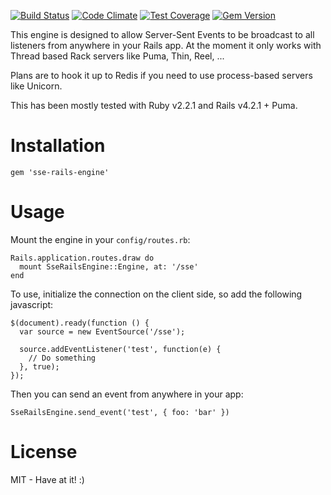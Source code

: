 [![Build Status](https://travis-ci.org/henders/sse-rails-engine.svg?branch=master)](https://travis-ci.org/henders/sse-rails-engine)
[![Code Climate](https://codeclimate.com/github/henders/sse-rails-engine/badges/gpa.svg)](https://codeclimate.com/github/henders/sse-rails-engine)
[![Test Coverage](https://codeclimate.com/github/henders/sse-rails-engine/badges/coverage.svg)](https://codeclimate.com/github/henders/sse-rails-engine)
[![Gem Version](https://badge.fury.io/rb/sse-rails-engine.svg)](http://badge.fury.io/rb/sse-rails-engine)

This engine is designed to allow Server-Sent Events to be broadcast to all listeners from anywhere
in your Rails app.
At the moment it only works with Thread based Rack servers like Puma, Thin, Reel, ...

Plans are to hook it up to Redis if you need to use process-based servers like Unicorn.

This has been mostly tested with Ruby v2.2.1 and Rails v4.2.1 + Puma.

# Installation
```
gem 'sse-rails-engine'
```

# Usage

Mount the engine in your ```config/routes.rb```:
```
Rails.application.routes.draw do
  mount SseRailsEngine::Engine, at: '/sse'
end
```

To use, initialize the connection on the client side, so add the following javascript:
```
$(document).ready(function () {
  var source = new EventSource('/sse');

  source.addEventListener('test', function(e) {
    // Do something
  }, true);
});

```

Then you can send an event from anywhere in your app:
```
SseRailsEngine.send_event('test', { foo: 'bar' })
```

# License

MIT - Have at it! :)
